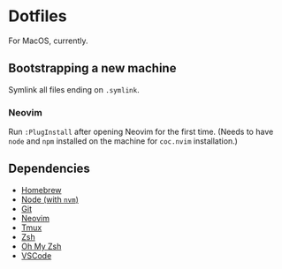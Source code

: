 # Dotfiles

For MacOS, currently.

## Bootstrapping a new machine

Symlink all files ending on `.symlink`.

### Neovim

Run `:PlugInstall` after opening Neovim for the first time. (Needs to have `node` and `npm` installed on the machine for `coc.nvim` installation.)

## Dependencies

- [Homebrew](https://brew.sh/)
- [Node (with `nvm`)](https://github.com/nvm-sh/nvm)
- [Git](https://git-scm.com/)
- [Neovim](https://neovim.io/)
- [Tmux](https://github.com/tmux/tmux)
- [Zsh](https://www.zsh.org/)
- [Oh My Zsh](https://ohmyz.sh/)
- [VSCode](https://code.visualstudio.com/)
